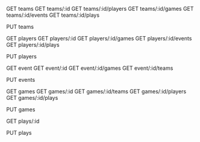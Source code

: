 
GET teams
GET teams/:id
GET teams/:id/players
GET teams/:id/games
GET teams/:id/events
GET teams/:id/plays

PUT teams


GET players
GET players/:id
GET players/:id/games
GET players/:id/events
GET players/:id/plays

PUT players

GET event
GET event/:id
GET event/:id/games
GET event/:id/teams

PUT events

GET games
GET games/:id
GET games/:id/teams
GET games/:id/players
GET games/:id/plays

PUT games


GET plays/:id

PUT plays
